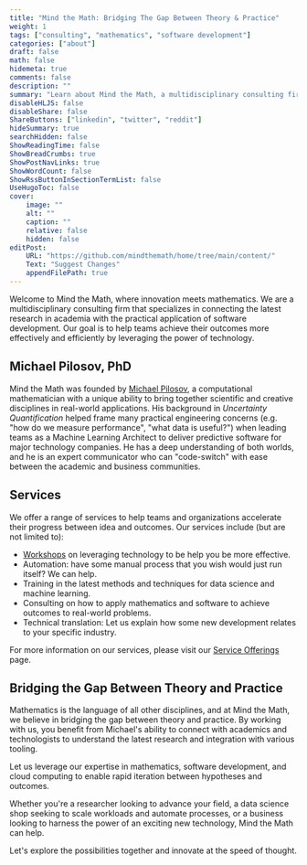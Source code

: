 ```yaml
---
title: "Mind the Math: Bridging The Gap Between Theory & Practice"
weight: 1
tags: ["consulting", "mathematics", "software development"]
categories: ["about"]
draft: false
math: false
hidemeta: true
comments: false
description: ""
summary: "Learn about Mind the Math, a multidisciplinary consulting firm that specializes in bridging the gap between theory and applications."
disableHLJS: false
disableShare: false
ShareButtons: ["linkedin", "twitter", "reddit"]
hideSummary: true
searchHidden: false
ShowReadingTime: false
ShowBreadCrumbs: true
ShowPostNavLinks: true
ShowWordCount: false
ShowRssButtonInSectionTermList: false
UseHugoToc: false
cover:
    image: ""
    alt: ""
    caption: ""
    relative: false
    hidden: false
editPost:
    URL: "https://github.com/mindthemath/home/tree/main/content/"
    Text: "Suggest Changes"
    appendFilePath: true
---
```


Welcome to Mind the Math, where innovation meets mathematics. 
We are a multidisciplinary consulting firm that specializes in connecting the latest research in academia with the practical application of software development. 
Our goal is to help teams achieve their outcomes more effectively and efficiently by leveraging the power of technology.

## Michael Pilosov, PhD

Mind the Math was founded by [Michael Pilosov](https://mpilosov.com/#who-i-am), a computational mathematician with a unique ability to bring together scientific and creative disciplines in real-world applications.
His background in _Uncertainty Quantification_ helped frame many practical engineering concerns (e.g. "how do we measure performance", "what data is useful?") when leading teams as a Machine Learning Architect to deliver predictive software for major technology companies.
He has a deep understanding of both worlds, and he is an expert communicator who can "code-switch" with ease between the academic and business communities.

## Services

We offer a range of services to help teams and organizations accelerate their progress between idea and outcomes. 
Our services include (but are not limited to):

- [Workshops](/workshops) on leveraging technology to be help you be more effective.
- Automation: have some manual process that you wish would just run itself? We can help.
- Training in the latest methods and techniques for data science and machine learning.
- Consulting on how to apply mathematics and software to achieve outcomes to real-world problems.
- Technical translation: Let us explain how some new development relates to your specific industry.

For more information on our services, please visit our [Service Offerings](/services) page. 


## Bridging the Gap Between Theory and Practice

Mathematics is the language of all other disciplines, and at Mind the Math, we believe in bridging the gap between theory and practice. 
By working with us, you benefit from Michael's ability to connect with academics and technologists to understand the latest research and integration with various tooling.

Let us leverage our expertise in mathematics, software development, and cloud computing to enable rapid iteration between hypotheses and outcomes.

Whether you're a researcher looking to advance your field, a data science shop seeking to scale workloads and automate processes, or a business looking to harness the power of an exciting new technology, Mind the Math can help. 

Let's explore the possibilities together and innovate at the speed of thought.
